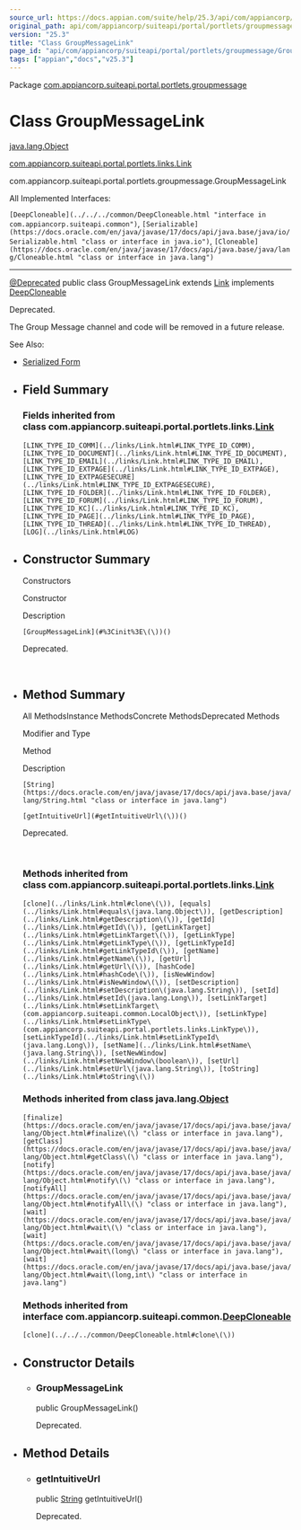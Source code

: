 ```yaml
---
source_url: https://docs.appian.com/suite/help/25.3/api/com/appiancorp/suiteapi/portal/portlets/groupmessage/GroupMessageLink.html
original_path: api/com/appiancorp/suiteapi/portal/portlets/groupmessage/GroupMessageLink.html
version: "25.3"
title: "Class GroupMessageLink"
page_id: "api/com/appiancorp/suiteapi/portal/portlets/groupmessage/GroupMessageLink"
tags: ["appian","docs","v25.3"]
---
```



Package [com.appiancorp.suiteapi.portal.portlets.groupmessage](package-summary.html)

# Class GroupMessageLink

[java.lang.Object](https://docs.oracle.com/en/java/javase/17/docs/api/java.base/java/lang/Object.html "class or interface in java.lang")

[com.appiancorp.suiteapi.portal.portlets.links.Link](../links/Link.html "class in com.appiancorp.suiteapi.portal.portlets.links")

com.appiancorp.suiteapi.portal.portlets.groupmessage.GroupMessageLink

All Implemented Interfaces:

`[DeepCloneable](../../../common/DeepCloneable.html "interface in com.appiancorp.suiteapi.common")`, `[Serializable](https://docs.oracle.com/en/java/javase/17/docs/api/java.base/java/io/Serializable.html "class or interface in java.io")`, `[Cloneable](https://docs.oracle.com/en/java/javase/17/docs/api/java.base/java/lang/Cloneable.html "class or interface in java.lang")`

* * *

[@Deprecated](https://docs.oracle.com/en/java/javase/17/docs/api/java.base/java/lang/Deprecated.html "class or interface in java.lang") public class GroupMessageLink extends [Link](../links/Link.html "class in com.appiancorp.suiteapi.portal.portlets.links") implements [DeepCloneable](../../../common/DeepCloneable.html "interface in com.appiancorp.suiteapi.common")

Deprecated.

The Group Message channel and code will be removed in a future release.

See Also:

-   [Serialized Form](../../../../../../serialized-form.html#com.appiancorp.suiteapi.portal.portlets.groupmessage.GroupMessageLink)

-   ## Field Summary

    ### Fields inherited from class com.appiancorp.suiteapi.portal.portlets.links.[Link](../links/Link.html "class in com.appiancorp.suiteapi.portal.portlets.links")

    `[LINK_TYPE_ID_COMM](../links/Link.html#LINK_TYPE_ID_COMM), [LINK_TYPE_ID_DOCUMENT](../links/Link.html#LINK_TYPE_ID_DOCUMENT), [LINK_TYPE_ID_EMAIL](../links/Link.html#LINK_TYPE_ID_EMAIL), [LINK_TYPE_ID_EXTPAGE](../links/Link.html#LINK_TYPE_ID_EXTPAGE), [LINK_TYPE_ID_EXTPAGESECURE](../links/Link.html#LINK_TYPE_ID_EXTPAGESECURE), [LINK_TYPE_ID_FOLDER](../links/Link.html#LINK_TYPE_ID_FOLDER), [LINK_TYPE_ID_FORUM](../links/Link.html#LINK_TYPE_ID_FORUM), [LINK_TYPE_ID_KC](../links/Link.html#LINK_TYPE_ID_KC), [LINK_TYPE_ID_PAGE](../links/Link.html#LINK_TYPE_ID_PAGE), [LINK_TYPE_ID_THREAD](../links/Link.html#LINK_TYPE_ID_THREAD), [LOG](../links/Link.html#LOG)`

-   ## Constructor Summary

    Constructors

    Constructor

    Description

    `[GroupMessageLink](#%3Cinit%3E\(\))()`

    Deprecated.

     

-   ## Method Summary

    All MethodsInstance MethodsConcrete MethodsDeprecated Methods

    Modifier and Type

    Method

    Description

    `[String](https://docs.oracle.com/en/java/javase/17/docs/api/java.base/java/lang/String.html "class or interface in java.lang")`

    `[getIntuitiveUrl](#getIntuitiveUrl\(\))()`

    Deprecated.

     

    ### Methods inherited from class com.appiancorp.suiteapi.portal.portlets.links.[Link](../links/Link.html "class in com.appiancorp.suiteapi.portal.portlets.links")

    `[clone](../links/Link.html#clone\(\)), [equals](../links/Link.html#equals\(java.lang.Object\)), [getDescription](../links/Link.html#getDescription\(\)), [getId](../links/Link.html#getId\(\)), [getLinkTarget](../links/Link.html#getLinkTarget\(\)), [getLinkType](../links/Link.html#getLinkType\(\)), [getLinkTypeId](../links/Link.html#getLinkTypeId\(\)), [getName](../links/Link.html#getName\(\)), [getUrl](../links/Link.html#getUrl\(\)), [hashCode](../links/Link.html#hashCode\(\)), [isNewWindow](../links/Link.html#isNewWindow\(\)), [setDescription](../links/Link.html#setDescription\(java.lang.String\)), [setId](../links/Link.html#setId\(java.lang.Long\)), [setLinkTarget](../links/Link.html#setLinkTarget\(com.appiancorp.suiteapi.common.LocalObject\)), [setLinkType](../links/Link.html#setLinkType\(com.appiancorp.suiteapi.portal.portlets.links.LinkType\)), [setLinkTypeId](../links/Link.html#setLinkTypeId\(java.lang.Long\)), [setName](../links/Link.html#setName\(java.lang.String\)), [setNewWindow](../links/Link.html#setNewWindow\(boolean\)), [setUrl](../links/Link.html#setUrl\(java.lang.String\)), [toString](../links/Link.html#toString\(\))`

    ### Methods inherited from class java.lang.[Object](https://docs.oracle.com/en/java/javase/17/docs/api/java.base/java/lang/Object.html "class or interface in java.lang")

    `[finalize](https://docs.oracle.com/en/java/javase/17/docs/api/java.base/java/lang/Object.html#finalize\(\) "class or interface in java.lang"), [getClass](https://docs.oracle.com/en/java/javase/17/docs/api/java.base/java/lang/Object.html#getClass\(\) "class or interface in java.lang"), [notify](https://docs.oracle.com/en/java/javase/17/docs/api/java.base/java/lang/Object.html#notify\(\) "class or interface in java.lang"), [notifyAll](https://docs.oracle.com/en/java/javase/17/docs/api/java.base/java/lang/Object.html#notifyAll\(\) "class or interface in java.lang"), [wait](https://docs.oracle.com/en/java/javase/17/docs/api/java.base/java/lang/Object.html#wait\(\) "class or interface in java.lang"), [wait](https://docs.oracle.com/en/java/javase/17/docs/api/java.base/java/lang/Object.html#wait\(long\) "class or interface in java.lang"), [wait](https://docs.oracle.com/en/java/javase/17/docs/api/java.base/java/lang/Object.html#wait\(long,int\) "class or interface in java.lang")`

    ### Methods inherited from interface com.appiancorp.suiteapi.common.[DeepCloneable](../../../common/DeepCloneable.html "interface in com.appiancorp.suiteapi.common")

    `[clone](../../../common/DeepCloneable.html#clone\(\))`

-   ## Constructor Details

    -   ### GroupMessageLink

        public GroupMessageLink()

        Deprecated.

-   ## Method Details

    -   ### getIntuitiveUrl

        public [String](https://docs.oracle.com/en/java/javase/17/docs/api/java.base/java/lang/String.html "class or interface in java.lang") getIntuitiveUrl()

        Deprecated.